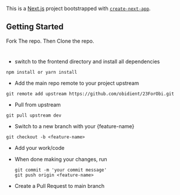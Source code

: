 This is a [Next.js](https://nextjs.org/) project bootstrapped with [`create-next-app`](https://github.com/vercel/next.js/tree/canary/packages/create-next-app).

## Getting Started

Fork The repo. Then Clone the repo.

#
- switch to the frontend directory and install all dependencies

```cd frontend
npm install or yarn install
```

- Add the main repo remote to your project upstream

```
git remote add upstream https://github.com/obidient/23ForObi.git
```

- Pull from upstream

```
git pull upstream dev
```

- Switch to a new branch with your {feature-name}

```
git checkout -b <feature-name>
```

- Add your work/code

- When done making your changes, run

  ```git add .
  git commit -m 'your commit message'
  git push origin <feature-name>
  ```
- Create a Pull Request to main branch
